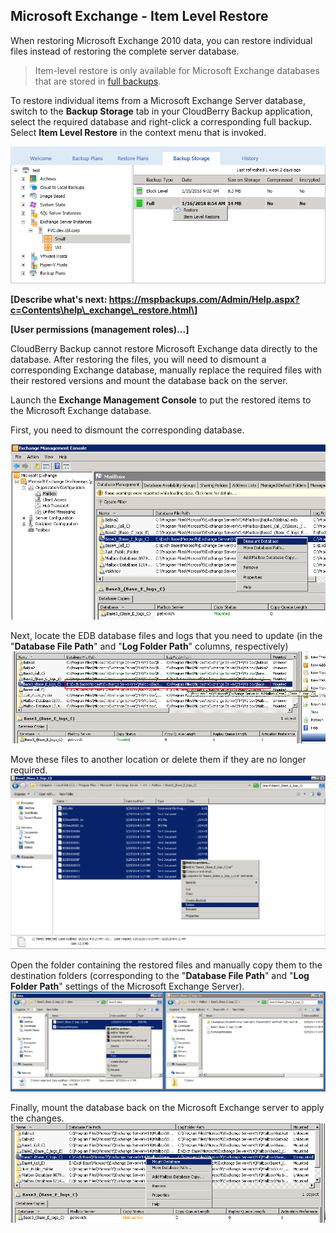 ## Microsoft Exchange - Item Level Restore

When restoring Microsoft Exchange 2010 data, you can restore individual files instead of restoring the complete server database.

> Item-level restore is only available for Microsoft Exchange databases that are stored in [full backups](https://www.cloudberrylab.com/blog/block-level-backup-and-full-backup-explained/).

To restore individual items from a Microsoft Exchange Server database, switch to the **Backup Storage** tab in your CloudBerry Backup application, select the required database and right-click a corresponding full backup. Select **Item Level Restore** in the context menu that is invoked.

![](/assets/restore-exchange-item-level-storage-2.png)

**\[Describe what's next: https://mspbackups.com/Admin/Help.aspx?c=Contents\help\_exchange\_restore.html\]**



**\[User permissions \(management roles\)...\]**

CloudBerry Backup cannot restore Microsoft Exchange data directly to the database. After restoring the files, you will need to dismount a corresponding Exchange database, manually replace the required files with their restored versions and mount the database back on the server.

Launch the **Exchange Management Console** to put the restored items to the Microsoft Exchange database.

First, you need to dismount the corresponding database.

![](/assets/restore-exchange-console-dismount.png)

Next, locate the EDB database files and logs that you need to update \(in the "**Database File Path**" and "**Log Folder Path**" columns, respectively\)![](/assets/restore-exchange-console-locate-logs.png)

Move these files to another location or delete them if they are no longer required.![](/assets/restore-exchange-console-move-logs.png)

Open the folder containing the restored files and manually copy them to the destination folders \(corresponding to the "**Database File Path**" and "**Log Folder Path**" settings of the Microsoft Exchange Server\).![](/assets/restore-exchange-open-folder.png)

Finally, mount the database back on the Microsoft Exchange server to apply the changes.![](/assets/restore-exchange-mount.png)



